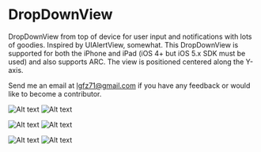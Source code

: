DropDownView
============

DropDownView from top of device for user input and notifications with lots of goodies. Inspired by UIAlertView, somewhat.
This DropDownView is supported for both the iPhone and iPad (iOS 4+ but iOS 5.x SDK must be used) and also supports ARC. 
The view is positioned centered along the Y-axis.

Send me an email at lgfz71@gmail.com if you have any feedback or would like to become a contributor.

![Alt text](https://raw.github.com/gfranks/DropDownView/master/Screenshots/DropDownViewScreenStyleDefaultHalf.png)
![Alt text](https://raw.github.com/gfranks/DropDownView/master/Screenshots/DropDownViewScreenStyleDefaultFull.png)

![Alt text](https://raw.github.com/gfranks/DropDownView/master/Screenshots/DropDownViewScreenStyleInputHalf.png)
![Alt text](https://raw.github.com/gfranks/DropDownView/master/Screenshots/DropDownViewScreenStyleInputFull.png)

![Alt text](https://raw.github.com/gfranks/DropDownView/master/Screenshots/DropDownViewScreenStyleLoginPassInputHalf.png)
![Alt text](https://raw.github.com/gfranks/DropDownView/master/Screenshots/DropDownViewScreenStyleLoginPassInputFull.png)
